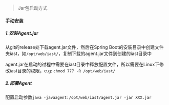 > Jar包启动方式

#### 手动安装

##### 1.安装Agent.jar

从git的release处下载agent.jar文件，然后在Spring Boot的安装目录中创建文件夹iast，如`/opt/web/iast/`，复制下载的agent.jar文件到创建的iast目录中

agent.jar在启动的过程中需要在iast目录中释放配置文件，所以需要在Linux下修改iast目录的权限，e.g: `chmod 777 -R /opt/web/iast/`

##### 2.部署Agent

配置启动参数`java -javaagent:/opt/web/iast/agent.jar -jar XXX.jar`
